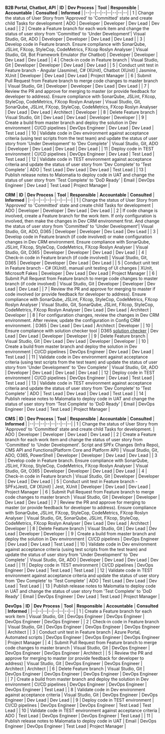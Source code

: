 
**B2B Portal, Chatbot, API**
| **ID** | **Dev Process** | **Tool** | **Responsible** | **Accountable** | **Consulted** | **Informed** |
|--|--|--|--|--|--|--|--|
| 1 | Change the status of User Story from 'Approved' to 'Committed' state and create child Tasks for development | ADO | Developer | Developer | Dev Lead | Dev Lead |
| 2 | Create a Feature branch for each work item and change the status of user story from 'Committed' to 'Under Development'| Visual Studio, Git, ADO | Developer | Developer | Dev Lead | Dev Lead |
| 3 | Develop code in Feature branch. Ensure compliance with SonarQube, JSLint, FXcop, StyleCop, CodeMetrics, FXcop Roslyn Analyser | Visual Studio, Git, Bot Framework Emulator (for Chatbot) | Developer | Developer | Dev Lead | Dev Lead |
| 4 | Check-in code in Feature branch | Visual Studio, Git | Developer | Developer | Dev Lead | Dev Lead |
| 5 | Conduct unit test in Feature branch - Angular (Jasmine), C# (XUnit), Chatbot (XUnit) | Jasmine, XUnit | Developer | Dev Lead | Dev Lead | Project Manager | 
| 6 | Submit Pull Request from Feature branch to merge code changes to master branch | Visual Studio, Git | Developer | Developer | Dev Lead | Dev Lead |
| 7 | Review the PR and approve for merging to master (or provide feedback for developer to address). Ensure compliance with SonarQube, JSLint, FXcop, StyleCop, CodeMetrics, FXcop Roslyn Analyser | Visual Studio, Git, SonarQube, JSLint, FXcop, StyleCop, CodeMetrics, FXcop Roslyn Analyser | Dev Lead | Dev Lead | Architect | Developer |
| 8 | Delete Feature branch | Visual Studio, Git | Dev Lead | Dev Lead | Developer | Developer | 
| 9 | Create a build from master branch and deploy the solution in Dev environment | CI/CD pipelines | DevOps Engineer | Dev Lead | Dev Lead | Test Lead | 
| 10 | Validate code in Dev environment against acceptance criteria (using test scripts from the test team) and update the status of user story from 'Under Development' to 'Dev Complete' | Visual Studio, Git, ADO | Developer | Dev Lead | Dev Lead | Dev Lead | 
| 11 | Deploy code in TEST environment | CI/CD pipelines | DevOps Engineer | Dev Lead | Test Lead | Test Lead | 
| 12 | Validate code in TEST environment against acceptance criteria and update the status of user story from 'Dev Complete' to 'Test Complete' | ADO | Test Lead | Dev Lead | Dev Lead | Test Lead | 
| 13 | Publish release notes to Malomatia to deploy code in UAT and change the status of user story from 'Test Complete' to 'DoD Ready' | Email | DevOps Engineer | Dev Lead | Test Lead | Project Manager | 

**CRM** 
| **ID** | **Dev Process** | **Tool** | **Responsible** | **Accountable** | **Consulted** | **Informed** |
|--|--|--|--|--|--|--|--|
| 1 | Change the status of User Story from 'Approved' to 'Committed' state and create child Tasks for development | ADO | Developer | Developer | Dev Lead | Dev Lead |
| 2 | If code change is involved, create a Feature branch for the work item. If only configuration is involved, then make the changes in Dev CRM environment first. And change the status of user story from 'Committed' to 'Under Development'| Visual Studio, Git, ADO, D365 | Developer | Developer | Dev Lead | Dev Lead |
| 3 | Develop code in Feature branch (if code involved) or make configuration changes in Dev CRM environment. Ensure compliance with SonarQube, JSLint, FXcop, StyleCop, CodeMetrics, FXcop Roslyn Analyser | Visual Studio, Git, D365 | Developer | Developer | Dev Lead | Dev Lead |
| 4 | Check-in code in Feature branch (if code involved) | Visual Studio, Git, D365 | Developer | Developer | Dev Lead | Dev Lead |
| 5 | Conduct unit test in Feature branch - C# (XUnit), manual unit testing of UI changes | XUnit, Microsoft Fakes | Developer | Dev Lead | Dev Lead | Project Manager | 
| 6 | Submit Pull Request from Feature branch to merge code changes to master branch (if code involved) | Visual Studio, Git | Developer | Developer | Dev Lead | Dev Lead |
| 7 | Review the PR and approve for merging to master if code involved (or provide feedback for developer to address). Ensure compliance with SonarQube, JSLint, FXcop, StyleCop, CodeMetrics, FXcop Roslyn Analyser | Visual Studio, Git, SonarQube, JSLint, FXcop, StyleCop, CodeMetrics, FXcop Roslyn Analyser | Dev Lead | Dev Lead | Architect | Developer |
| 8 | For configuration changes, review the changes in Dev CRM environment. After review, update the configuration in Config CRM environment. | D365 | Dev Lead | Dev Lead | Architect | Developer |
| 10 | Ensure compliance with solution checker tool | D365 [solution checker](https://docs.microsoft.com/en-us/powerapps/maker/data-platform/use-powerapps-checker) | Dev Lead | Dev Lead | Developer | Developer | 
| 9 | Delete Feature branch | Visual Studio, Git | Dev Lead | Dev Lead | Developer | Developer | 
| 10 | Create a build from master branch and deploy the solution in Dev environment | CI/CD pipelines | DevOps Engineer | Dev Lead | Dev Lead | Test Lead | 
| 11 | Validate code in Dev environment against acceptance criteria (using test scripts from the test team) and update the status of user story from 'Under Development' to 'Dev Complete' | Visual Studio, Git, ADO | Developer | Dev Lead | Dev Lead | Dev Lead | 
| 12 | Deploy code in TEST environment | CI/CD pipelines | DevOps Engineer | Dev Lead | Test Lead | Test Lead | 
| 13 | Validate code in TEST environment against acceptance criteria and update the status of user story from 'Dev Complete' to 'Test Complete' | ADO | Test Lead | Dev Lead | Dev Lead | Test Lead | 
| 14 | Publish release notes to Malomatia to deploy code in UAT and change the status of user story from 'Test Complete' to 'DoD Ready' | Email | DevOps Engineer | Dev Lead | Test Lead | Project Manager | 

**CMS** 
| **ID** | **Dev Process** | **Tool** | **Responsible** | **Accountable** | **Consulted** | **Informed** |
|--|--|--|--|--|--|--|--|
| 1 | Change the status of User Story from 'Approved' to 'Committed' state and create child Tasks for development.  | ADO | Developer | Developer | Dev Lead | Dev Lead |
| 2 | Create a Feature branch for each work item and change the status of user story from 'Committed' to 'Under Development'. Script and SPFx Changes (Infra Repo), CMS API and Functions(Platform Core and Platform API) | Visual Studio, Git, ADO, O365, PowerShell | Developer | Developer | Dev Lead | Dev Lead |
| 3 | Develop code in Feature branch. Ensure compliance with SonarQube, JSLint, FXcop, StyleCop, CodeMetrics, FXcop Roslyn Analyser | Visual Studio, Git, O365 | Developer | Developer | Dev Lead | Dev Lead |
| 4 | Check-in code in Feature branch | Visual Studio, Git | Developer | Developer | Dev Lead | Dev Lead |
| 5 | Conduct unit test in Feature branch - SPFx(Jest), C# (XUnit) | Jest, XUnit | Developer | Dev Lead | Dev Lead | Project Manager | 
| 6 | Submit Pull Request from Feature branch to merge code changes to master branch | Visual Studio, Git | Developer | Developer | Dev Lead | Dev Lead |
| 7 | Review the PR and approve for merging to master (or provide feedback for developer to address). Ensure compliance with SonarQube, JSLint, FXcop, StyleCop, CodeMetrics, FXcop Roslyn Analyser | Visual Studio, Git, SonarQube, JSLint, FXcop, StyleCop, CodeMetrics, FXcop Roslyn Analyser | Dev Lead | Dev Lead | Architect | Developer |
| 8 | Delete Feature branch | Visual Studio, Git | Dev Lead | Dev Lead | Developer | Developer | 
| 9 | Create a build from master branch and deploy the solution in Dev environment | CI/CD pipelines | DevOps Engineer | Dev Lead | Dev Lead | Test Lead | 
| 10 | Validate code in Dev environment against acceptance criteria (using test scripts from the test team) and update the status of user story from 'Under Development' to 'Dev Complete' | Visual Studio, Git, ADO | Developer | Dev Lead | Dev Lead | Dev Lead | 
| 11 | Deploy code in TEST environment | CI/CD pipelines | DevOps Engineer | Dev Lead | Test Lead | Test Lead | 
| 12 | Validate code in TEST environment against acceptance criteria and update the status of user story from 'Dev Complete' to 'Test Complete' | ADO | Test Lead | Dev Lead | Dev Lead | Test Lead | 
| 13 | Publish release notes to Malomatia to deploy code in UAT and change the status of user story from 'Test Complete' to 'DoD Ready' | Email | DevOps Engineer | Dev Lead | Test Lead | Project Manager | 

**DevOps**
| **ID** | **Dev Process** | **Tool** | **Responsible** | **Accountable** | **Consulted** | **Informed** |
|--|--|--|--|--|--|--|--|
| 1 | Create a Feature branch for each work item | Visual Studio, Git | DevOps Engineer | DevOps Engineer | DevOps Engineer | DevOps Engineer |
| 2 | Check-in code in Feature branch | Visual Studio, Git | DevOps Engineer | DevOps Engineer | DevOps Engineer | Architect |
| 3 | Conduct unit test in Feature branch | Azure Portal, Automated scripts | DevOps Engineer | DevOps Engineer | DevOps Engineer | Project Manager | 
| 4 | Submit Pull Request from Feature branch to merge code changes to master branch | Visual Studio, Git | DevOps Engineer | DevOps Engineer | DevOps Engineer | Architect |
| 5 | Review the PR and approve for merging to master (or provide feedback for developer to address) | Visual Studio, Git | DevOps Engineer | DevOps Engineer | Architect | Architect |
| 6 | Delete Feature branch | Visual Studio, Git | DevOps Engineer | DevOps Engineer | DevOps Engineer | DevOps Engineer | 
| 7 | Create a build from master branch and deploy the solution in Dev environment | CI/CD pipelines | DevOps Engineer | DevOps Engineer | DevOps Engineer | Test Lead | 
| 8 | Validate code in Dev environment against acceptance criteria | Visual Studio, Git | DevOps Engineer | DevOps Engineer | Dev Lead | Dev Lead | 
| 9 | Deploy code in TEST environment | CI/CD pipelines | DevOps Engineer | DevOps Engineer | Test Lead | Test Lead | 
| 10 | Validate code in TEST environment against acceptance criteria | ADO | Test Lead | DevOps Engineer | DevOps Engineer | Test Lead | 
| 11 | Publish release notes to Malomatia to deploy code in UAT | Email | DevOps Engineer | DevOps Engineer | Test Lead | Project Manager | 

